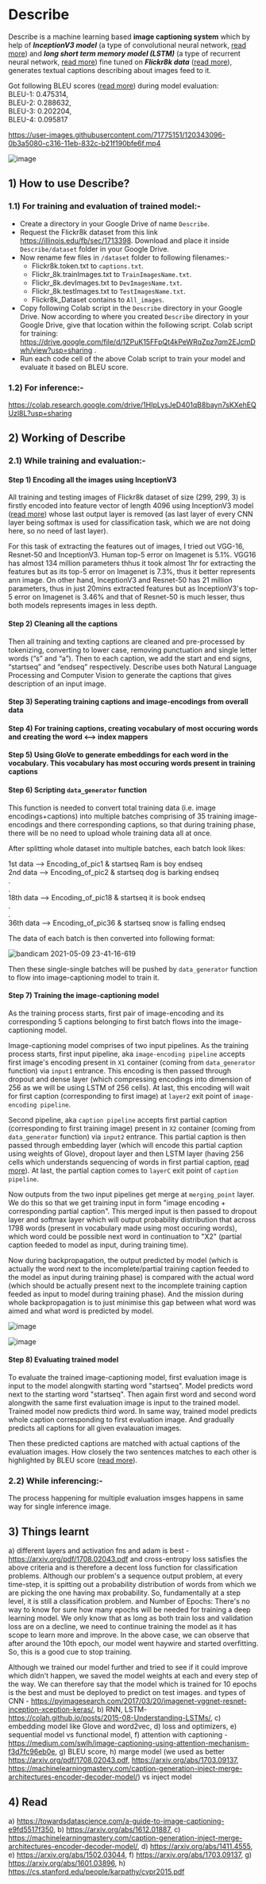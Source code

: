 # Describe
Describe is a machine learning based **image captioning system** which by help of ***InceptionV3 model*** (a type of convolutional neural network, [read more](https://github.com/malayjoshi13/Describe/blob/main/learnings.md)) and ***long short term memory model (LSTM)*** (a type of recurrent neural network, [read more](https://github.com/malayjoshi13/Describe/blob/main/learnings.md)) fine tuned on ***Flickr8k data*** ([read more](https://github.com/malayjoshi13/Describe/blob/main/learnings.md/#flickr8k)), generates textual captions describing about images feed to it. 

Got following BLEU scores ([read more](https://github.com/malayjoshi13/Describe/blob/main/learnings.md/#flickr8k)) during model evaluation:<br>
BLEU-1: 0.475314,<br>
BLEU-2: 0.288632,<br>
BLEU-3: 0.202204,<br>
BLEU-4: 0.095817

https://user-images.githubusercontent.com/71775151/120343096-0b3a5080-c316-11eb-832c-b21f190bfe6f.mp4

![image](https://user-images.githubusercontent.com/71775151/192083201-035fc4c6-f1eb-42b0-ab68-1bc7942ad90a.png)

## 1) How to use Describe?

### 1.1) For training and evaluation of trained model:-

- Create a directory in your Google Drive of name `Describe`.
- Request the Flickr8k dataset from this link https://illinois.edu/fb/sec/1713398. Download and place it inside `Describe/dataset` folder in your Google Drive. 
- Now rename few files in `/dataset` folder to following filenames:-<br>
  - Flickr8k.token.txt to `captions.txt`. <br> 
  - Flickr_8k.trainImages.txt to `TrainImagesName.txt`. <br>
  - Flickr_8k.devImages.txt to `DevImagesName.txt`. <br>
  - Flickr_8k.testImages.txt to `TestImagesName.txt`. <br>
  - Flickr8k_Dataset contains to `All_images`.
- Copy following Colab script in the `Describe` directory in your Google Drive. Now according to where you created `Describe` directory in your Google Drive, give that location within the following script. Colab script for training: https://drive.google.com/file/d/1ZPuK15FFpQt4kPeWRqZpz7qm2EJcmDwh/view?usp=sharing .
- Run each code cell of the above Colab script to train your model and evaluate it based on BLEU score.

### 1.2) For inference:- 
https://colab.research.google.com/drive/1HIpLysJeD401qB8bayn7sKXehEQUzl8L?usp=sharing

## 2) Working of Describe

### 2.1) While training and evaluation:-

#### Step 1) Encoding all the images using InceptionV3
All training and testing images of Flickr8k dataset of size (299, 299, 3) is firstly encoded into feature vector of length 4096 using InceptionV3 model ([read more](https://github.com/malayjoshi13/Describe/blob/main/learnings.md)) whose last output layer is removed (as last layer of every CNN layer being softmax is used for classification task, which we are not doing here, so no need of last layer).

For this task of extracting the features out of images, I tried out VGG-16, Resnet-50 and InceptionV3. Human top-5 error on Imagenet is 5.1%. VGG16 has almost 134 million parameters thhus it took almost 1hr for extracting the features but as its top-5 error on Imagenet is 7.3%, thus it better represents ann image. On other hand, InceptionV3 and Resnet-50 has 21 million parameters, thus in just 20mins extracted features but as InceptionV3's top-5 error on Imagenet is 3.46% and that of Resnet-50 is much lesser, thus both models represents images in less depth.

#### Step 2) Cleaning all the captions
Then all training and texting captions are cleaned and pre-processed by tokenizing, converting to lower case, removing punctuation and single letter words (“s” and “a”). Then to each caption, we add the start and end signs, “startseq” and “endseq” respectively.
Describe uses both Natural Language Processing and Computer Vision to generate the captions that gives description of an input image. 

#### Step 3) Seperating training captions and image-encodings from overall data
#### Step 4) For training captions, creating vocabulary of most occuring words and creating the word <--> index mappers
#### Step 5) Using GloVe to generate embeddings for each word in the vocabulary. This vocabulary has most occuring words present in training captions
#### Step 6) Scripting `data_generator` function
This function is needed to convert total training data (i.e. image encodings+captions) into multiple batches comprising of 35 training image-encodings and there corresponding captions, so that during training phase, there will be no need to upload whole training data all at once.

After splitting whole dataset into multiple batches, each batch look likes:

1st data --> Encoding_of_pic1 & startseq Ram is boy endseq <br>
2nd data --> Encoding_of_pic2 & startseq dog is barking endseq <br>
. <br>
. <br>
18th data --> Encoding_of_pic18 & startseq it is book endseq <br>
. <br>
. <br>
36th data --> Encoding_of_pic36 & startseq snow is falling endseq 

The data of each batch is then converted into following format:

![bandicam 2021-05-09 23-41-16-619](https://user-images.githubusercontent.com/71775151/117582876-cd387b00-b121-11eb-8ab4-9e1f87115ba2.jpg)

Then these single-single batches will be pushed by `data_generator` function to flow into image-captioning model to train it.

#### Step 7) Training the image-captioning model

As the training process starts, first pair of image-encoding and its corresponding 5 captions belonging to first batch flows into the image-captioning model. 

Image-captioning model comprises of two input pipelines. As the training process starts, first input pipeline, aka `image-encoding pipeline` accepts first image's encoding present in `X1` container (coming from `data_generator` function) via `input1` entrance. This encoding is then passed through dropout and dense layer (which compressing encodings into dimension of 256 as we will be using LSTM of 256 cells). At last, this encoding will wait for first caption (corresponding to first image) at `layer2` exit point of `image-encoding pipeline`. 

Second pipeline, aka `caption pipeline` accepts first partial caption (corresponding to first training image) present in `X2` container (coming from `data_generator` function) via `input2` entrance. This partial caption is then passed through embedding layer (which will encode this partial caption using weights of Glove), dropout layer and then LSTM layer (having 256 cells which understands sequencing of words in first partial caption, [read more](https://github.com/malayjoshi13/Describe/blob/main/learnings.md)). At last, the partial caption comes to `layerC` exit point of `caption pipeline`.

Now outputs from the two input pipelines get merge at `merging_point` layer. We do this so that we get training input in form "image encoding + corresponding partial caption". This merged input is then passed to dropout layer and softmax layer which will output probability distribution that across 1798 words (present in vocabulary made using most occuring words), which word could be possible next word in continuation to "X2" (partial caption feeded to model as input, during training time).

Now during backpropagation, the output predicted by model (which is actually the word next to the incomplete/partial training caption feeded to the model as input during training phase) is compared with the actual word (which should be actually present next to the incomplete training caption feeded as input to model during training phase). And the mission during whole backpropagation is to just minimise this gap between what word was aimed and what word is predicted by model. 

![image](https://user-images.githubusercontent.com/71775151/192115701-accc9822-6aae-4a30-af51-d8c23b28c473.png)

![image](https://user-images.githubusercontent.com/71775151/192117491-599ec8f0-9102-4837-ab45-35551ea39d90.png)


#### Step 8) Evaluating trained model

To evaluate the trained image-captioning model, first evaluation image is input to the model alongwith starting word "startseq". Model predicts word next to the starting word "startseq". Then again first word and second word alongwith the same first evaluation image is input to the trained model. Trained model now predicts third word. In same way, trained model predicts whole caption corresponding to first evaluation image. And gradually predicts all captions for all given evalauation images.

Then these predicted captions are matched with actual captions of the evaluation images. How closely the two sentences matches to each other is highlighted by BLEU score ([read more](https://github.com/malayjoshi13/Describe/blob/main/learnings.md)).

### 2.2) While inferencing:-

The process happening for multiple evaluation imsges happens in same way for single inference image.

## 3) Things learnt
a) different layers and activation fns and adam is best - https://arxiv.org/pdf/1708.02043.pdf and cross-entropy loss satisfies the above criteria and is therefore a decent loss function for classification problems. Although our problem's a sequence output problem, at every time-step, it is spitting out a probability distribution of words from which we are picking the one having max probability. So, fundamentally at a step level, it is still a classification problem. and Number of Epochs: There's no way to know for sure how many epochs will be needed for training a deep learning model. We only know that as long as both train loss and validation loss are on a decline, we need to continue training the model as it has scope to learn more and improve. In the above case, we can observe that after around the 10th epoch, our model went haywire and started overfitting. So, this is a good cue to stop training.

Although we trained our model further and tried to see if it could improve which didn't happen, we saved the model weights at each and every step of the way. We can therefore say that the model which is trained for 10 epochs is the best and must be deployed to predict on test images. and types of CNN - https://pyimagesearch.com/2017/03/20/imagenet-vggnet-resnet-inception-xception-keras/, b) RNN, LSTM-https://colah.github.io/posts/2015-08-Understanding-LSTMs/, c) embedding model like Glove and word2vec, d) loss and optimizers, e) sequential model vs functional model, f) attention with captioning - https://medium.com/swlh/image-captioning-using-attention-mechanism-f3d7fc96eb0e, g) BLEU score, h) marge model (we used as better https://arxiv.org/pdf/1708.02043.pdf, https://arxiv.org/abs/1703.09137, https://machinelearningmastery.com/caption-generation-inject-merge-architectures-encoder-decoder-model/) vs inject model

## 4) Read
a) https://towardsdatascience.com/a-guide-to-image-captioning-e9fd5517f350, b) https://arxiv.org/abs/1612.01887, c) https://machinelearningmastery.com/caption-generation-inject-merge-architectures-encoder-decoder-model/, d) https://arxiv.org/abs/1411.4555, e) https://arxiv.org/abs/1502.03044, f) https://arxiv.org/abs/1703.09137, g) https://arxiv.org/abs/1601.03896, h) https://cs.stanford.edu/people/karpathy/cvpr2015.pdf
